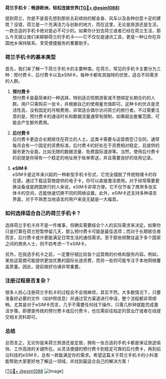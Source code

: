 **荷兰手机卡：畅游欧洲，轻松连接世界[[TG💪+ @esim1088](https://t.me/s/esim1088)]**

提到荷兰，你是不是首先想到那些五彩缤纷的郁金香、风车以及各种创意十足的建筑？没错，荷兰是一个充满活力与创新的地方，而在这里，无论是旅游还是生活，一款合适的手机卡绝对是必不可少的。如果你计划去荷兰或者已经在荷兰生活，那么今天就让我们来聊聊荷兰的手机卡——它不仅仅是通讯工具，更是一种让你在异国他乡保持联系、享受便捷服务的重要助手。

### 荷兰手机卡的基本类型

首先，我们来了解一下荷兰手机卡的主要种类。在荷兰，常见的手机卡主要分为三种：预付费卡、后付费卡以及eSIM卡。每种卡都有其独特的优势，适合不同需求的人群。

1. **预付费卡**  
   预付费卡是最简单的一种选择，特别适合短期游客或不想绑定长期合约的人群。用户只需购买一张卡，并根据自己的使用量充值即可。这种卡的优点是灵活性高，没有固定的月租费用，非常适合偶尔访问荷兰的旅行者。不过需要注意的是，预付费卡的通话时长和数据流量通常有限制，如果超出套餐范围，可能会产生额外费用。

2. **后付费卡**  
   后付费卡更适合长期居住在荷兰的人士。这类卡需要与运营商签订合同，通常每月会有一个固定的资费标准。后付费卡的好处在于资费相对稳定，且提供的服务更为全面，比如无限的数据流量、免费国际漫游等。当然，使用后付费卡的前提是你得有一个稳定的地址用于账单寄送，并且需要良好的信用记录。

3. **eSIM卡**  
   eSIM卡是近年来兴起的一种新型手机卡形式，它完全摆脱了传统物理卡的存在感。通过下载运营商提供的电子卡，你可以直接激活使用。对于经常需要更换设备或是跨国旅行的人来说，eSIM卡非常方便。它不仅节省了携带多张实体卡的空间，还能快速切换不同的网络设置。此外，eSIM卡还支持多种语言界面，对于不熟悉当地语言的用户来说无疑是一大福音。

### 如何选择适合自己的荷兰手机卡？

选择荷兰手机卡并不是一件难事，但确实需要结合个人的实际需求来决定。如果你只是打算在荷兰短暂停留几天，那么预付费卡可能是最佳选项；而对于长期居住者而言，后付费卡或许更能满足日常生活的通信需求。至于那些频繁往返于多个国家之间的商务人士，则不妨考虑一下eSIM卡。

另外，在挑选手机卡之前，一定要仔细比较各个运营商的价格和服务内容。例如，某些运营商可能提供更加优惠的国际长途资费，而另一些则可能专注于本地网络覆盖质量。因此，提前做好功课非常重要。

### 注册过程是否复杂？

很多人担心注册荷兰手机卡的过程会不会很麻烦，其实不然。大多数情况下，只要准备好必要的文件（如护照信息）并通过官方渠道进行申请，整个流程都非常顺畅。尤其是对于eSIM卡而言，几乎不需要任何线下操作，只需几秒钟就能完成激活步骤。即便是传统的预付费卡或后付费卡，也仅需前往指定的营业厅或者在线提交相关资料即可。

### 总结

总而言之，无论你是来荷兰旅游还是定居，拥有一张合适的手机卡都是保证旅途愉快、工作高效的关键所在。从灵活便捷的预付费卡到稳定可靠的后付费卡，再到前沿科技的eSIM卡，总有一款能满足你的需求。希望这篇关于荷兰手机卡的小科普能帮助大家更好地了解这一领域，并找到最适合自己的解决方案！

[[TG💪+ @esim1088](https://t.me/s/esim1088) ![Image](https://i.postimg.cc/4NQfJmqS/Snipaste-2025-05-13-00-14-12.png)]